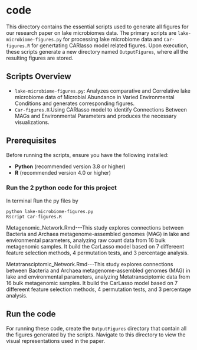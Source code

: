 # code

This directory contains the essential scripts used to generate all figures for our research paper on lake microbiomes data. The primary scripts are `lake-microbiome-figures.py` for processing lake microbiome data and `Car-figures.R` for genertating CARlasso model related figures. Upon execution, these scripts generate a new directory named `OutputFigures`, where all the resulting figures are stored.

## Scripts Overview

- `lake-microbiome-figures.py`: Analyzes comparative and Correlative lake microbiome data of Microbial Abundance in Varied Environmental Conditions and generates corresponding figures.
- `Car-figures.R`:Using CARlasso model to identify Connections Between MAGs and Environmental Parameters and produces the necessary visualizations.

## Prerequisites

Before running the scripts, ensure you have the following installed:

- **Python** (recommended version 3.8 or higher)
- **R** (recommended version 4.0 or higher)

### Run the 2 python code for this project
In terminal Run the py files by
```{sh}
python lake-microbiome-figures.py
Rscript Car-figures.R
```


Metagenomic_Network.Rmd---This study explores connections between Bacteria and Archaea metagenome-assembled genomes (MAG) in lake and environmental parameters, analyzing raw count data from 16 bulk metagenomic samples. It build the CarLasso model based on 7 differeent feature selection methods, 4 permutation tests, and 3 percentage analysis.

Metatransciptomic_Network.Rmd---This study explores connections between Bacteria and Archaea metagenome-assembled genomes (MAG) in lake and environmental parameters, analyzing Metatransciptomic data from 16 bulk metagenomic samples. It build the CarLasso model based on 7 differeent feature selection methods, 4 permutation tests, and 3 percentage analysis.

## Run the code
For running these code, create the `OutputFigures` directory that contain all the figures generated by the scripts. Navigate to this directory to view the visual representations used in the paper. 


